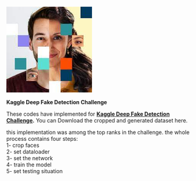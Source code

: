 ![kaggle logo](images/index.jpeg)

**Kaggle Deep Fake Detection Challenge**

These codes have implemented for  **[Kaggle Deep Fake Detection Challenge](https://www.kaggle.com/c/deepfake-detection-challenge "Kaggle Deep Fake Detection Challenge").** 
You can Download the cropped and generated dataset here.

this implementation was among the top ranks in the challenge. the whole process contains four steps: \
1- crop faces  \
2- set dataloader \
3- set the network \
4- train the model \
5- set testing situation
